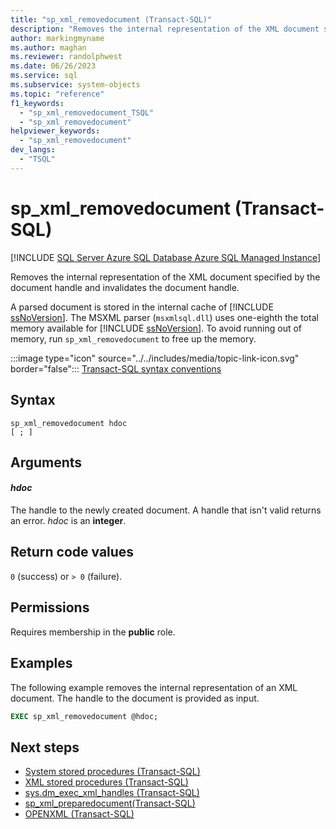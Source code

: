 ```yaml
---
title: "sp_xml_removedocument (Transact-SQL)"
description: "Removes the internal representation of the XML document specified by the document handle and invalidates the document handle."
author: markingmyname
ms.author: maghan
ms.reviewer: randolphwest
ms.date: 06/26/2023
ms.service: sql
ms.subservice: system-objects
ms.topic: "reference"
f1_keywords:
  - "sp_xml_removedocument_TSQL"
  - "sp_xml_removedocument"
helpviewer_keywords:
  - "sp_xml_removedocument"
dev_langs:
  - "TSQL"
---
```

# sp_xml_removedocument (Transact-SQL)

[!INCLUDE [SQL Server Azure SQL Database Azure SQL Managed Instance](../../includes/applies-to-version/sql-asdb-asdbmi.md)]

Removes the internal representation of the XML document specified by the document handle and invalidates the document handle.

A parsed document is stored in the internal cache of [!INCLUDE [ssNoVersion](../../includes/ssnoversion-md.md)]. The MSXML parser (`msxmlsql.dll`) uses one-eighth the total memory available for [!INCLUDE [ssNoVersion](../../includes/ssnoversion-md.md)]. To avoid running out of memory, run `sp_xml_removedocument` to free up the memory.

:::image type="icon" source="../../includes/media/topic-link-icon.svg" border="false"::: [Transact-SQL syntax conventions](../../t-sql/language-elements/transact-sql-syntax-conventions-transact-sql.md)

## Syntax

```syntaxsql
sp_xml_removedocument hdoc
[ ; ]
```

## Arguments

#### *hdoc*

The handle to the newly created document. A handle that isn't valid returns an error. *hdoc* is an **integer**.

## Return code values

`0` (success) or `> 0` (failure).

## Permissions

Requires membership in the **public** role.

## Examples

The following example removes the internal representation of an XML document. The handle to the document is provided as input.

```sql
EXEC sp_xml_removedocument @hdoc;
```

## Next steps

- [System stored procedures (Transact-SQL)](system-stored-procedures-transact-sql.md)
- [XML stored procedures (Transact-SQL)](xml-stored-procedures-transact-sql.md)
- [sys.dm_exec_xml_handles (Transact-SQL)](../system-dynamic-management-views/sys-dm-exec-xml-handles-transact-sql.md)
- [sp_xml_preparedocument(Transact-SQL)](sp-xml-preparedocument-transact-sql.md)
- [OPENXML (Transact-SQL)](../../t-sql/functions/openxml-transact-sql.md)
